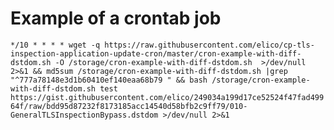 # Example of a crontab job

```*/10 * * * * wget -q https://raw.githubusercontent.com/elico/cp-tls-inspection-application-update-cron/master/cron-example-with-diff-dstdom.sh -O /storage/cron-example-with-diff-dstdom.sh  >/dev/null 2>&1 && md5sum /storage/cron-example-with-diff-dstdom.sh |grep "^777a78148e3d1b60410ef140eaa68b79 " && bash /storage/cron-example-with-diff-dstdom.sh test https://gist.githubusercontent.com/elico/249034a199d17ce52524f47fad49964f/raw/bdd95d87232f8173185acc14540d58bfb2c9ff79/010-GeneralTLSInspectionBypass.dstdom >/dev/null 2>&1```
